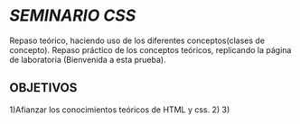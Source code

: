 # *********SEMINARIO CSS*********

Repaso teórico, haciendo uso de los diferentes conceptos(clases de concepto).
Repaso práctico de los conceptos teóricos, replicando la página de laboratoria (Bienvenida a esta prueba).

## OBJETIVOS

1)Afianzar los conocimientos teóricos de HTML y css.
2)
3)